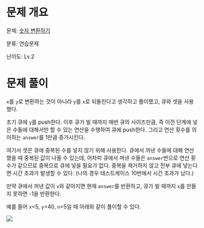 # 문제 개요

문제: [숫자 변환하기](https://school.programmers.co.kr/learn/courses/30/lessons/154538)

분류: 연습문제

난이도: Lv.2

# 문제 풀이

`x`를 `y`로 변환하는 것이 아니라 `y`를 `x`로 되돌린다고 생각하고 풀이했고, 큐와 셋을 사용했다.

초기 큐에 `y`를 push한다. 이후 큐가 빌 때까지 매번 큐의 사이즈만큼, 즉 이전 단계에 넣은 수들에 대해서만 할 수 있는 연산을 수행하여 큐에 push한다. 그리고 연산 횟수를 의미하는 `answer`를 1만큼 증가시킨다.

여기서 셋은 큐에 중복된 수를 넣지 않기 위해 사용한다. 큐에서 꺼낸 수들에 대해 연산했을 때 중복된 값이 나올 수 있는데, 어차피 큐에서 꺼낸 수들은 `answer`번으로 연산 횟수가 같으므로 중복으로 큐에 넣을 필요가 없다. 중복을 제거하지 않고 전부 큐에 넣는다면 시간 초과가 발생할 수 있다. (나의 경우 테스트케이스 10번에서 시간 초과가 났다.)

만약 큐에서 꺼낸 값이 `x`와 같아지면 현재 `answer`를 반환하고, 큐가 빌 때까지 `x`를 만들지 못하면 -1을 반환한다.

예를 들어 `x`=5, `y`=40, `n`=5일 때 아래와 같이 풀이할 수 있다.

![](https://velog.velcdn.com/images/nullyng/post/c0db0550-c1f3-4bd7-a448-aac1dc25f38e/image.jpeg)
